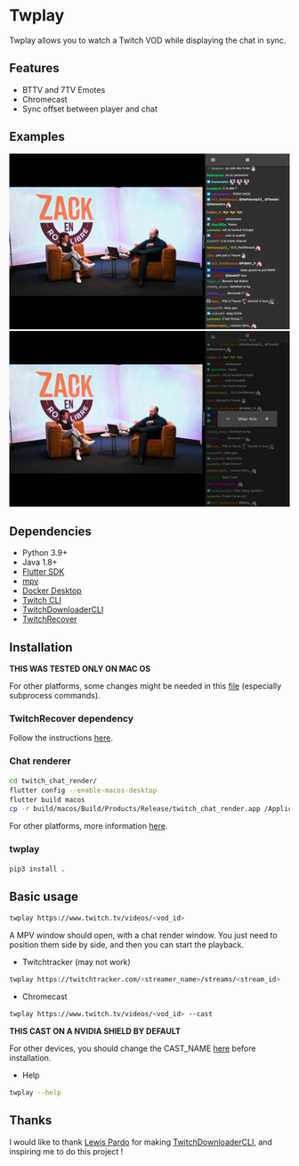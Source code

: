 # Twplay

Twplay allows you to watch a Twitch VOD while displaying the chat in sync.

## Features

- BTTV and 7TV Emotes
- Chromecast
- Sync offset between player and chat

## Examples

![](images/example.png)
![](images/offset.png)

## Dependencies

- Python 3.9+
- Java 1.8+
- [Flutter SDK](https://docs.flutter.dev/development/tools/sdk/releases)
- [mpv](https://mpv.io/installation/)
- [Docker Desktop](https://www.docker.com/products/docker-desktop/)
- [Twitch CLI](https://dev.twitch.tv/docs/cli/)
- [TwitchDownloaderCLI](https://github.com/lay295/TwitchDownloader#cli)
- [TwitchRecover](https://github.com/n18abdel/TwitchRecover/releases/tag/v1.0.0)

## Installation

**THIS WAS TESTED ONLY ON MAC OS**

For other platforms, some changes might be needed in this [file](twitch_VOD_player/controller.py) (especially subprocess commands).

### TwitchRecover dependency

Follow the instructions [here](twitch_VOD_player/twitch_url_retriever/README.md#twitchrecover-dependency).

### Chat renderer

```bash
cd twitch_chat_render/
flutter config --enable-macos-desktop
flutter build macos
cp -r build/macos/Build/Products/Release/twitch_chat_render.app /Applications
```

For other platforms, more information [here](https://docs.flutter.dev/desktop#build-a-release-app).

### twplay

```bash
pip3 install .
```

## Basic usage

```bash
twplay https://www.twitch.tv/videos/<vod_id>
```

A MPV window should open, with a chat render window. You just need to position them side by side, and then you can start the playback.

- Twitchtracker (may not work)

```bash
twplay https://twitchtracker.com/<streamer_name>/streams/<stream_id>
```

- Chromecast

```bash
twplay https://www.twitch.tv/videos/<vod_id> --cast
```

**THIS CAST ON A NVIDIA SHIELD BY DEFAULT**

For other devices, you should change the CAST_NAME [here](twitch_VOD_player/chromecast_player.py#L14) before installation.

- Help

```bash
twplay --help
```

## Thanks

I would like to thank [Lewis Pardo](https://github.com/lay295) for making [TwitchDownloaderCLI](https://github.com/TwitchRecover/TwitchRecover), and inspiring me to do this project !

